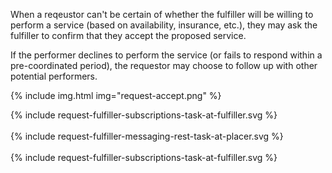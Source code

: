When a reqeustor can't be certain of whether the fulfiller will be willing to perform a service (based on availability, insurance, etc.), they may ask the fulfiller to confirm that they accept the proposed service.

If the performer declines to perform the service (or fails to respond within a pre-coordinated period), the requestor may choose to follow up with other potential performers. 

{% include img.html img="request-accept.png" %}

<div> {% include request-fulfiller-subscriptions-task-at-fulfiller.svg %} </div>
<br clear="all"/>

<div> {% include request-fulfiller-messaging-rest-task-at-placer.svg %}</div>
<br clear="all"/>

<div> {% include request-fulfiller-subscriptions-task-at-fulfiller.svg %}</div>
<br clear="all"/>
